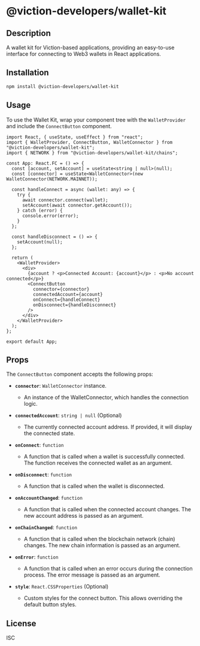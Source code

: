 
# @viction-developers/wallet-kit

## Description

A wallet kit for Viction-based applications, providing an easy-to-use interface for connecting to Web3 wallets in React applications.

## Installation

```bash
npm install @viction-developers/wallet-kit
```

## Usage

To use the Wallet Kit, wrap your component tree with the `WalletProvider` and include the `ConnectButton` component.

```tsx
import React, { useState, useEffect } from "react";
import { WalletProvider, ConnectButton, WalletConnector } from "@viction-developers/wallet-kit";
import { NETWORK } from "@viction-developers/wallet-kit/chains";

const App: React.FC = () => {
  const [account, setAccount] = useState<string | null>(null);
  const [connector] = useState<WalletConnector>(new WalletConnector(NETWORK.MAINNET));

  const handleConnect = async (wallet: any) => {
    try {
      await connector.connect(wallet);
      setAccount(await connector.getAccount());
    } catch (error) {
      console.error(error);
    }
  };

  const handleDisconnect = () => {
    setAccount(null);
  };

  return (
    <WalletProvider>
      <div>
        {account ? <p>Connected Account: {account}</p> : <p>No account connected</p>}
        <ConnectButton
          connector={connector}
          connectedAccount={account}
          onConnect={handleConnect}
          onDisconnect={handleDisconnect}
        />
      </div>
    </WalletProvider>
  );
};

export default App;
```

## Props

The `ConnectButton` component accepts the following props:

- **`connector`**: `WalletConnector` instance.
  - An instance of the WalletConnector, which handles the connection logic.

- **`connectedAccount`**: `string | null` (Optional)
  - The currently connected account address. If provided, it will display the connected state.

- **`onConnect`**: `function`
  - A function that is called when a wallet is successfully connected. The function receives the connected wallet as an argument.

- **`onDisconnect`**: `function`
  - A function that is called when the wallet is disconnected.

- **`onAccountChanged`**: `function`
  - A function that is called when the connected account changes. The new account address is passed as an argument.

- **`onChainChanged`**: `function`
  - A function that is called when the blockchain network (chain) changes. The new chain information is passed as an argument.

- **`onError`**: `function`
  - A function that is called when an error occurs during the connection process. The error message is passed as an argument.

- **`style`**: `React.CSSProperties` (Optional)
  - Custom styles for the connect button. This allows overriding the default button styles.

## License

ISC
